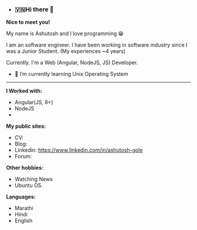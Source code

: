 - ### 🇻🇳Hi there 👋
**Nice to meet you!**

My name is Ashutosh and I love programming 😁

I am an software engineer. I have been working in software industry since I was a Junior Student. (My experiences ~4 years)

Currently. I'm a Web (Angular, NodeJS, JS) Developer.
- 🌱 I’m currently learning Unix Operating System
<hr>

**I Worked with:**
- Angular(JS, 8+)
- NodeJS
- 
**My public sites:**
- CV: 
- Blog: 
- Linkedin: https://www.linkedin.com/in/ashutosh-gole
- Forum: 

**Other hobbies:**
- Watching News
- Ubuntu OS.

**Languages:**
- Marathi
- Hindi
- English


<!---
ashutosh-gole/ashutosh-gole is a ✨ special ✨ repository because its `README.md` (this file) appears on your GitHub profile.
You can click the Preview link to take a look at your changes.
--->
